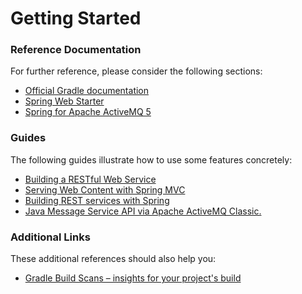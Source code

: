 # Getting Started

### Reference Documentation
For further reference, please consider the following sections:

* [Official Gradle documentation](https://docs.gradle.org)
* [Spring Web Starter](https://docs.spring.io/spring-boot/docs/{bootVersion}/reference/htmlsingle/#boot-features-developing-web-applications)
* [Spring for Apache ActiveMQ 5](https://docs.spring.io/spring-boot/docs/{bootVersion}/reference/htmlsingle/#boot-features-activemq)

### Guides
The following guides illustrate how to use some features concretely:

* [Building a RESTful Web Service](https://spring.io/guides/gs/rest-service/)
* [Serving Web Content with Spring MVC](https://spring.io/guides/gs/serving-web-content/)
* [Building REST services with Spring](https://spring.io/guides/tutorials/bookmarks/)
* [Java Message Service API via Apache ActiveMQ Classic.](https://spring.io/guides/gs/messaging-jms/)

### Additional Links
These additional references should also help you:

* [Gradle Build Scans – insights for your project's build](https://scans.gradle.com#gradle)

